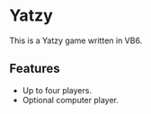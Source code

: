 # Yatzy

This is a Yatzy game written in VB6.

## Features

* Up to four players.
* Optional computer player.